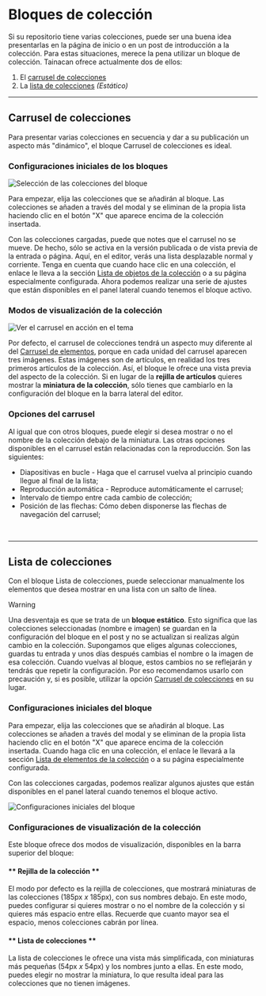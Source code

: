 # Bloques de colección

Si su repositorio tiene varias colecciones, puede ser una buena idea presentarlas en la página de inicio o en un post de introducción a la colección. Para estas situaciones, merece la pena utilizar un bloque de colección. Tainacan ofrece actualmente dos de ellos:

1. El [carrusel de colecciones](#carrusel-de-colecciones)
2. La [lista de colecciones](#lista-de-colecciones) _(Estático)_

---

## Carrusel de colecciones

Para presentar varias colecciones en secuencia y dar a su publicación un aspecto más "dinámico", el bloque Carrusel de colecciones es ideal.

### Configuraciones iniciales de los bloques

![Selección de las colecciones del bloque](_assets/gifs/blocks-terms-carousel-1.gif)

Para empezar, elija las colecciones que se añadirán al bloque. Las colecciones se añaden a través del modal y se eliminan de la propia lista haciendo clic en el botón "X" que aparece encima de la colección insertada.

Con las colecciones cargadas, puede que notes que el carrusel no se mueve. De hecho, sólo se activa en la versión publicada o de vista previa de la entrada o página. Aquí, en el editor, verás una lista desplazable normal y corriente. Tenga en cuenta que cuando hace clic en una colección, el enlace le lleva a la sección [Lista de objetos de la colección](/es-mx/tainacan-pages#página-de-elementos-del-repositorio) o a su página especialmente configurada. Ahora podemos realizar una serie de ajustes que están disponibles en el panel lateral cuando tenemos el bloque activo.

### Modos de visualización de la colección

![Ver el carrusel en acción en el tema](_assets/gifs/blocks-terms-carousel-2.gif)

Por defecto, el carrusel de colecciones tendrá un aspecto muy diferente al del [Carrusel de elementos](/es-mx/blocks-items#carrossel-de-itens), porque en cada unidad del carrusel aparecen tres imágenes. Estas imágenes son de artículos, en realidad los tres primeros artículos de la colección. Así, el bloque le ofrece una vista previa del aspecto de la colección. Si en lugar de la **rejilla de artículos** quieres mostrar la **miniatura de la colección**, sólo tienes que cambiarlo en la configuración del bloque en la barra lateral del editor.

### Opciones del carrusel

Al igual que con otros bloques, puede elegir si desea mostrar o no el nombre de la colección debajo de la miniatura. Las otras opciones disponibles en el carrusel están relacionadas con la reproducción. Son las siguientes:

- Diapositivas en bucle - Haga que el carrusel vuelva al principio cuando llegue al final de la lista;
- Reproducción automática - Reproduce automáticamente el carrusel;
- Intervalo de tiempo entre cada cambio de colección;
- Posición de las flechas: Cómo deben disponerse las flechas de navegación del carrusel;

<br>

---

## Lista de colecciones

Con el bloque Lista de colecciones, puede seleccionar manualmente los elementos que desea mostrar en una lista con un salto de línea.

> [!WARNING]
> Una desventaja es que se trata de un **bloque estático**. Esto significa que las colecciones seleccionadas (nombre e imagen) se guardan en la configuración del bloque en el post y no se actualizan si realizas algún cambio en la colección. Supongamos que eliges algunas colecciones, guardas tu entrada y unos días después cambias el nombre o la imagen de esa colección. Cuando vuelvas al bloque, estos cambios no se reflejarán y tendrás que repetir la configuración. Por eso recomendamos usarlo con precaución y, si es posible, utilizar la opción [Carrusel de colecciones](#carrusel-de-colecciones) en su lugar.

### Configuraciones iniciales del bloque

Para empezar, elija las colecciones que se añadirán al bloque. Las colecciones se añaden a través del modal y se eliminan de la propia lista haciendo clic en el botón "X" que aparece encima de la colección insertada. Cuando haga clic en una colección, el enlace le llevará a la sección [Lista de elementos de la colección](/es-mx/tainacan-pages#páginas-de-elementos-de-una-colección) o a su página especialmente configurada.

Con las colecciones cargadas, podemos realizar algunos ajustes que están disponibles en el panel lateral cuando tenemos el bloque activo.

![Configuraciones iniciales del bloque](_assets/gifs/blocks-collection-items-1.gif)

### Configuraciones de visualización de la colección

Este bloque ofrece dos modos de visualización, disponibles en la barra superior del bloque:

<!-- tabs:start -->

#### ** Rejilla de la colección **

El modo por defecto es la rejilla de colecciones, que mostrará miniaturas de las colecciones (185px _x_ 185px), con sus nombres debajo. En este modo, puedes configurar si quieres mostrar o no el nombre de la colección y si quieres más espacio entre ellas. Recuerde que cuanto mayor sea el espacio, menos colecciones cabrán por línea.

#### ** Lista de colecciones **

La lista de colecciones le ofrece una vista más simplificada, con miniaturas más pequeñas (54px _x_ 54px) y los nombres junto a ellas. En este modo, puedes elegir no mostrar la miniatura, lo que resulta ideal para las colecciones que no tienen imágenes.

<!-- tabs:end -->

